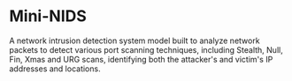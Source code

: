 # Mini-NIDS
A network intrusion detection system model built to analyze network packets to detect various port scanning techniques, including Stealth, Null, Fin, Xmas and URG scans, identifying both the attacker's and victim's IP addresses and locations.

